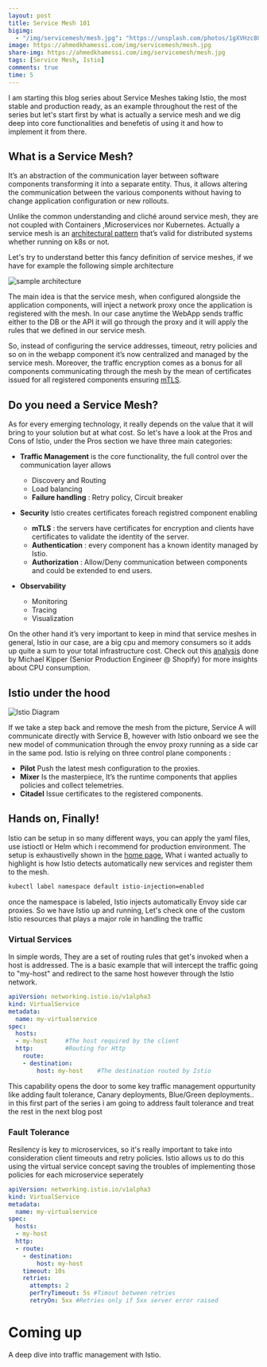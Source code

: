 ```yaml
---
layout: post
title: Service Mesh 101
bigimg:
  - "/img/servicemesh/mesh.jpg": "https://unsplash.com/photos/1gXVHzc8024"
image: https://ahmedkhamessi.com/img/servicemesh/mesh.jpg
share-img: https://ahmedkhamessi.com/img/servicemesh/mesh.jpg
tags: [Service Mesh, Istio]
comments: true
time: 5
---
```

I am starting this blog series about Service Meshes taking Istio, the most stable and production ready, as an example throughout the rest of the series but let's start first by what is actually a service mesh and we dig deep into core functionalities and benefetis of using it and how to implement it from there. 

## What is a Service Mesh?

It’s an abstraction of the communication layer between software components transforming it into a separate entity. Thus, it allows altering the communication between the various components without having to change application configuration or new rollouts.  

Unlike the common understanding and cliché around service mesh, they are not coupled with Containers ,Microservices nor Kubernetes. Actually a service mesh is an [architectural pattern](https://docs.microsoft.com/en-us/dotnet/architecture/cloud-native/service-mesh-communication-infrastructure) that’s valid for distributed systems whether running on k8s or not.

Let's try to understand better this fancy definition of service meshes, if we have for example the following simple architecture

![sample architecture](https://ahmedkhamessi.com/img/servicemesh/service-mesh-generalarchitecture.png)

The main idea is that the service mesh, when configured alongside the application components, will inject a network proxy once the application is registered with the mesh. In our case anytime the WebApp sends traffic either to the DB or the API it will go through the proxy and it will apply the rules that we defined in our service mesh.

So, instead of configuring the service addresses, timeout, retry policies and so on in the webapp component it’s now centralized and managed by the service mesh. Moreover, the traffic encryption comes as a bonus for all components communicating through the mesh by the mean of certificates issued for all registered components ensuring [mTLS](https://medium.com/@FreedomBen/what-is-mtls-and-how-does-it-work-9dcdbf6c1e41).

## Do you need a Service Mesh?

As for every emerging technology, it really depends on the value that it will bring to your solution but at what cost. So let's have a look at the Pros and Cons of Istio, under the Pros section we have three main categories:

- **Traffic Management** is the core functionality, the full control over the communication layer allows
    * Discovery and Routing
    * Load balancing
    * **Failure handling** : Retry policy, Circuit breaker

- **Security** Istio creates certificates foreach registred component enabling
    * **mTLS** : the servers have certificates for encryption and clients have certificates to validate the identity of the server.
    * **Authentication** : every component has a known identity managed by Istio.
    * **Authorization** : Allow/Deny communication between components and could be extended to end users.

- **Observability**
    * Monitoring
    * Tracing
    * Visualization      

On the other hand it’s very important to keep in mind that service meshes in general, Istio in our case, are a big cpu and memory consumers so it adds up quite a sum to your total infrastructure cost. Check out this [analysis](https://medium.com/@michael_87395/benchmarking-istio-linkerd-cpu-c36287e32781) done by Michael Kipper (Senior Production Engineer @ Shopify) for more insights about CPU consumption.

## Istio under the hood

![Istio Diagram](https://ahmedkhamessi.com/img/servicemesh/istio-diagram.png)

If we take a step back and remove the mesh from the picture, Service A will communicate directly with Service B, however with Istio onboard we see the new model of communication through the envoy proxy running as a side car in the same pod.
Istio is relying on three control plane components :

- **Pilot** Push the latest mesh configuration to the proxies.
- **Mixer** Is the masterpiece, It’s the runtime components that applies policies and collect telemetries.
- **Citadel** Issue certificates to the registered components.

## Hands on, Finally!

Istio can be setup in so many different ways, you can apply the yaml files, use istioctl or Helm which i recommend for production environment. The setup is exhaustivelly shown in the [home page](https://istio.io/latest/docs/setup/getting-started/), What i wanted actually to highlight is how Istio detects automatically new services and register them to the mesh.
```bash
kubectl label namespace default istio-injection=enabled
```
once the namespace is labeled, Istio injects automatically Envoy side car proxies. So we have Istio up and running, Let's check one of the custom Istio resources that plays a major role in handling the traffic

### Virtual Services

In simple words, They are a set of routing rules that get's invoked when a host is addressed. The is a basic example that will intercept the traffic going to "my-host" and redirect to the same host however through the Istio network. 
```yaml
apiVersion: networking.istio.io/v1alpha3
kind: VirtualService
metadata:
  name: my-virtualservice
spec:
  hosts:
  - my-host     #The host required by the client
  http:         #Routing for Http
    route:
    - destination:
        host: my-host    #The destination routed by Istio
```
This capability opens the door to some key traffic management oppurtunity like adding fault tolerance, Canary deployments, Blue/Green deployments.. in this first part of the series i am going to address fault tolerance and treat the rest in the next blog post

### Fault Tolerance

Resilency is key to microservices, so it's really important to take into consideration client timeouts and retry policies. Istio allows us to do this using the virtual service concept saving the troubles of implementing those policies for each microservice seperately
```yaml
apiVersion: networking.istio.io/v1alpha3
kind: VirtualService
metadata:
  name: my-virtualservice
spec:
  hosts:
  - my-host
  http:
  - route:
    - destination:
        host: my-host
    timeout: 10s   
    retries:
      attempts: 2
      perTryTimeout: 5s #Timout between retries
      retryOn: 5xx #Retries only if 5xx server error raised
```

# Coming up

A deep dive into traffic management with Istio.